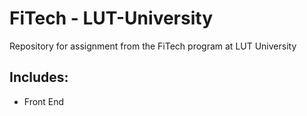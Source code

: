 # FiTech - LUT-University
Repository for assignment from the FiTech program at LUT University

## Includes:
- Front End 
